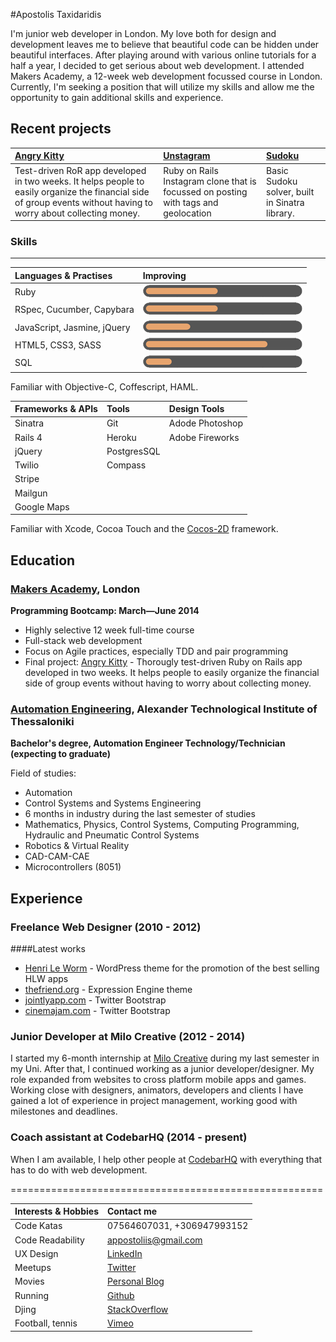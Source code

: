 #Apostolis Taxidaridis

I'm junior web developer in London. My love both for design and development leaves me to believe that beautiful code can be hidden under beautiful interfaces. After playing around with various online tutorials for a half a year, I decided to get serious about web development. I attended Makers Academy, a 12-week web development focussed course in London. Currently, I'm seeking a position that will utilize my skills and allow me the opportunity to gain additional skills and experience.

Recent projects
-------------

| [Angry Kitty] | [Unstagram] | [Sudoku] |
|:--------------- |:-------- |:--------- |
| Test-driven RoR app developed in two weeks. It helps people to easily organize the financial side of group events without having to worry about collecting money.| Ruby on Rails Instagram clone that is focussed on posting with tags and geolocation | Basic Sudoku solver, built in Sinatra library. |

### Skills
----------


| Languages & Practises              | Improving                   |
| :--------------------------------- | :-------------------------- |
| Ruby                               | ![](ruby.png)               |
| RSpec, Cucumber, Capybara          | ![](ruby.png)               |
| JavaScript, Jasmine, jQuery        | ![](js.png)                 |
| HTML5, CSS3, SASS                  | ![](html.png)               |
| SQL                                | ![](sql.png)                |

Familiar with Objective-C, Coffescript, HAML.

| Frameworks & APIs                  | Tools         | Design Tools    |
| :--------------------------------- | :------------ | :-----------    |
| Sinatra                            | Git           | Adode Photoshop |
| Rails 4                            | Heroku        | Adobe Fireworks |
| jQuery                             | PostgresSQL   |                 |
| Twilio                             | Compass       |                 |
| Stripe                             |               |                 |
| Mailgun                            |               |                 |
| Google Maps                        |               |                 |

Familiar with Xcode, Cocoa Touch and the [Cocos-2D] framework.

Education
----------


### [Makers Academy], London
**Programming Bootcamp: March&mdash;June 2014**

  - Highly selective 12 week full-time course
  - Full-stack web development
  - Focus on Agile practices, especially TDD and pair programming
  - Final project: [Angry Kitty] - Thorougly test-driven Ruby on Rails app developed in two weeks. It helps people to easily organize the financial side of group events without having to worry about collecting money.

### [Automation Engineering], Alexander Technological Institute of Thessaloniki
**Bachelor's degree, Automation Engineer Technology/Technician (expecting to graduate)**

 Field of studies:
  - Automation
  - Control Systems and Systems Engineering
  - 6 months in industry during the last semester of studies
  - Mathematics, Physics, Control Systems, Computing Programming, Hydraulic and Pneumatic Control Systems
  - Robotics & Virtual Reality
  - CAD-CAM-CAE
  - Microcontrollers (8051)

Experience
----------

### Freelance Web Designer (2010 - 2012)

####Latest works

  - [Henri Le Worm]  - WordPress theme for the promotion of the best selling HLW apps
  - [thefriend.org]  - Expression Engine theme
  - [jointlyapp.com] - Twitter Bootstrap
  - [cinemajam.com]  - Twitter Bootstrap

### Junior Developer at Milo Creative (2012 - 2014)

I started my 6-month internship at [Milo Creative] during my last semester in my Uni. After that, I continued working as a junior developer/designer. My role expanded from websites to cross platform mobile apps and games. Working close with designers, animators, developers and clients I have gained a lot of experience in project management, working good with milestones and deadlines.

### Coach assistant at CodebarHQ (2014 - present)

When I am available, I help other people at [CodebarHQ] with everything that has to do with web development.

======================================================



| Interests & Hobbies   | Contact me               |
| :-------------------- | :----------------------- |
| Code Katas            | 07564607031, +306947993152    |
| Code Readability      | [appostoliis@gmail.com]  |
| UX Design             | [LinkedIn]               |
| Meetups               | [Twitter]                |
| Movies                | [Personal Blog]          |
| Running               | [Github]                 |
| Djing                 | [StackOverflow]          |
| Football, tennis      | [Vimeo]                  |


<!--
Interests & Hobbies
---------

- Code Katas
- Meetups
- UX Design
- Running
- Movies
- Djing
- Football, tennis, ping pong


Contact me
-------


- Phone: 07564607031
- [appostoliis@gmail.com]
- [Twitter]
- [LinkedIn]
- [Github] -->


[Unstagram]:https://github.com/apostoiis/unstagram
[Sudoku]:https://github.com/apostoiis/Sudoku-Web-Version
[Angry Kitty]:https://github.com/willhall88/Angry-Kitty

[Makers Academy]:http://www.makersacademy.com

[CodebarHQ]:http://www.codebar.io
[Milo Creative]:http://www.milocreative.com
[Cocos-2D]:http://www.cocos2d-swift.org/
[Automation Engineering]:https://www.autom.teithe.gr/en/index.php
[appostoliis@gmail.com]: mailto:appostoliis@gmail.com
[GitHub]:https://github.com/apostoiis
[LinkedIn]:http://uk.linkedin.com/in/apostoiis
[Twitter]:http://twitter.com/apostoiis
[Personal Blog]:http://medium.com/@apostoiis
[Repositories on Github]:https://github.com/apostoiis?tab=repositories
[Henri Le Worm]:http://www.henrileworm.com
[jointlyapp.com]:https://www.jointlyapp.com/
[cinemajam.com]:http://www.cinemajam.com
[thefriend.org]:http://www.thefriend.org
[StackOverflow]:http://stackoverflow.com/users/1803776/appostolis
[Vimeo]:https://vimeo.com/home/myvideos

